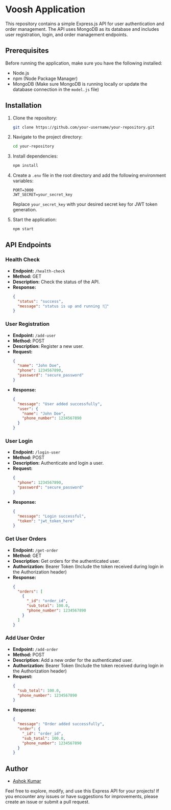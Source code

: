 # Voosh Application

This repository contains a simple Express.js API for user authentication and order management. The API uses MongoDB as its database and includes user registration, login, and order management endpoints.

## Prerequisites

Before running the application, make sure you have the following installed:

- Node.js
- npm (Node Package Manager)
- MongoDB (Make sure MongoDB is running locally or update the database connection in the `model.js` file)

## Installation

1. Clone the repository:

   ```bash
   git clone https://github.com/your-username/your-repository.git
   ```

2. Navigate to the project directory:

   ```bash
   cd your-repository
   ```

3. Install dependencies:

   ```bash
   npm install
   ```

4. Create a `.env` file in the root directory and add the following environment variables:

   ```env
   PORT=3000
   JWT_SECRET=your_secret_key
   ```

   Replace `your_secret_key` with your desired secret key for JWT token generation.

5. Start the application:

   ```bash
   npm start
   ```

## API Endpoints

### Health Check

- **Endpoint:** `/health-check`
- **Method:** GET
- **Description:** Check the status of the API.
- **Response:**
  ```json
  {
    "status": "success",
    "message": "status is up and running !🎉"
  }
  ```

### User Registration

- **Endpoint:** `/add-user`
- **Method:** POST
- **Description:** Register a new user.
- **Request:**
  ```json
  {
    "name": "John Doe",
    "phone": 1234567890,
    "password": "secure_password"
  }
  ```
- **Response:**
  ```json
  {
    "message": "User added successfully",
    "user": {
      "name": "John Doe",
      "phone_number": 1234567890
    }
  }
  ```

### User Login

- **Endpoint:** `/login-user`
- **Method:** POST
- **Description:** Authenticate and login a user.
- **Request:**
  ```json
  {
    "phone": 1234567890,
    "password": "secure_password"
  }
  ```
- **Response:**
  ```json
  {
    "message": "Login successful",
    "token": "jwt_token_here"
  }
  ```

### Get User Orders

- **Endpoint:** `/get-order`
- **Method:** GET
- **Description:** Get orders for the authenticated user.
- **Authorization:** Bearer Token (Include the token received during login in the Authorization header)
- **Response:**
  ```json
  {
    "orders": [
      {
        "_id": "order_id",
        "sub_total": 100.0,
        "phone_number": 1234567890
      }
    ]
  }
  ```

### Add User Order

- **Endpoint:** `/add-order`
- **Method:** POST
- **Description:** Add a new order for the authenticated user.
- **Authorization:** Bearer Token (Include the token received during login in the Authorization header)
- **Request:**
  ```json
  {
    "sub_total": 100.0,
    "phone_number": 1234567890
  }
  ```
- **Response:**
  ```json
  {
    "message": "Order added successfully",
    "order": {
      "_id": "order_id",
      "sub_total": 100.0,
      "phone_number": 1234567890
    }
  }
  ```

## Author

- [Ashok Kumar](https://github.com/AshokChoudhary11)

Feel free to explore, modify, and use this Express API for your projects! If you encounter any issues or have suggestions for improvements, please create an issue or submit a pull request.
